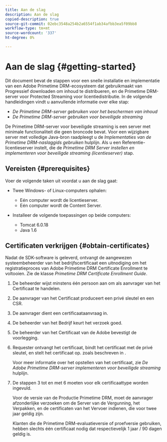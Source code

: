 ```yaml
---
title: Aan de slag
description: Aan de slag
copied-description: true
source-git-commit: 02ebc3548a254b2a6554f1ab34afbb3ea5f09bb8
workflow-type: tm+mt
source-wordcount: '337'
ht-degree: 0%

---
```


# Aan de slag {#getting-started}

Dit document bevat de stappen voor een snelle installatie en implementatie van een Adobe Primetime DRM-ecosysteem dat gebruikmaakt van Progressief downloaden om inhoud te distribueren, en de Primetime DRM-server voor Protected Streaming voor licentiedistributie. In de volgende handleidingen vindt u aanvullende informatie over elke stap:

* *De Primetime DRM-server gebruiken voor het beschermen van inhoud*
* *De Primetime DRM-server gebruiken voor beveiligde streaming*

De Primetime DRM-server voor beveiligde streaming is een server met minimale functionaliteit die geen broncode bevat. Voor een wijzigbare server met volledige Java-bron raadpleegt u de *Implementaties van de Primetime DRM-naslaggids gebruiken* hulplijn. Als u een Referentie-licentieserver instelt, die de *Primetime DRM Server instellen en implementeren voor beveiligde streaming (licentieserver)* stap.

## Vereisten {#prerequisites}

Voer de volgende taken uit voordat u aan de slag gaat:

* Twee Windows- of Linux-computers ophalen:

   * Eén computer wordt de licentieserver.
   * Eén computer wordt de Content Server.

* Installeer de volgende toepassingen op beide computers:

   * Tomcat 6.0.18
   * Java 1.6

## Certificaten verkrijgen {#obtain-certificates}

Nadat de SDK-software is geleverd, ontvangt de aangewezen systeembeheerder van het bedrijfscertificaat een uitnodiging om het registratieproces van Adobe Primetime DRM Certificate Enrollment te voltooien. Zie de klasse *Primetime DRM Certificate Enrollment Guide*.

1. De beheerder wijst minstens één persoon aan om als aanvrager van het Certificaat te handelen.
1. De aanvrager van het Certificaat produceert een privé sleutel en een CSR.
1. De aanvrager dient een certificaataanvraag in.
1. De beheerder van het Bedrijf keurt het verzoek goed.
1. De beheerder van het Certificaat van de Adobe bevestigt de voorlegging.
1. Requester ontvangt het certificaat, bindt het certificaat met de privé sleutel, en stelt het certificaat op. zoals beschreven in .

   Voor meer informatie over het opstellen van het certificaat, zie *De Adobe Primetime DRM-server implementeren voor beveiligde streaming* hulplijn.
1. De stappen 3 tot en met 6 moeten voor elk certificaattype worden ingevuld.

   Voor de versie van de Productie Primetime DRM, moet de aanvrager afzonderlijke verzoeken om de Server van de Vergunning, het Verpakken, en de certificaten van het Vervoer indienen, die voor twee jaar geldig zijn.

   Klanten die de Primetime DRM-evaluatieversie of proefversie gebruiken, hebben slechts één certificaat nodig dat respectievelijk 1 jaar / 90 dagen geldig is.
